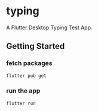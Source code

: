 # typing

A Flutter Desktop Typing Test App.

## Getting Started

### fetch packages

```bash
flutter pub get
```

### run the app
```bash
flutter run
```